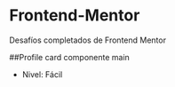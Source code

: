 # Frontend-Mentor
Desafíos completados de Frontend Mentor

##Profile card componente main
 - Nivel: Fácil
 

